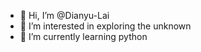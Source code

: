 - 👋 Hi, I’m @Dianyu-Lai
- 👀 I’m interested in exploring the unknown
- 🌱 I’m currently learning python

<!---
Dianyu-Lai/Dianyu-Lai is a ✨ special ✨ repository because its `README.md` (this file) appears on your GitHub profile.
You can click the Preview link to take a look at your changes.
--->

